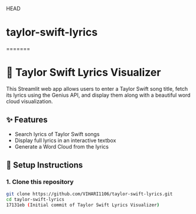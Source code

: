 HEAD
# taylor-swift-lyrics
=======
# 🎤 Taylor Swift Lyrics Visualizer

This Streamlit web app allows users to enter a Taylor Swift song title, fetch its lyrics using the Genius API, and display them along with a beautiful word cloud visualization.

## ✨ Features

- Search lyrics of Taylor Swift songs
- Display full lyrics in an interactive textbox
- Generate a Word Cloud from the lyrics

## 🔧 Setup Instructions

### 1. Clone this repository

```bash
git clone https://github.com/VIHARI1106/taylor-swift-lyrics.git
cd taylor-swift-lyrics
17131eb (Initial commit of Taylor Swift Lyrics Visualizer)
